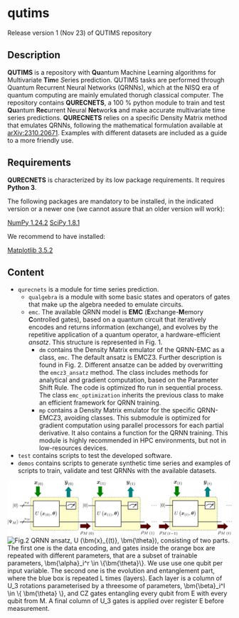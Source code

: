# qutims
Release version 1 (Nov 23) of QUTIMS repository

## Description
**QUTIMS** is a repository with **Qu**antum Machine Learning algorithms for Multivariate **Tim**e *S*eries prediction.
QUTIMS tasks are performed through Quantum Recurrent Neural Networks (QRNNs), which at the NISQ era of quantum computing are mainly emulated thorugh classical computer.
The repository contains **QURECNETS**, a 100 \% python module to train and test **Qu**antum **Rec**urrent Neural **Net**work**s** and make accurate multivariate time series predictions.
**QURECNETS** relies on a specific Density Matrix method that emulates QRNNs, following the mathematical formulation available at [arXiv:2310.20671](https://arxiv.org/abs/2310.20671).
Examples with different datasets are included as a guide to a more friendly use.

## Requirements
**QURECNETS** is characterized by its low package requirements. It requires **Python 3**.

The following packages are mandatory to be installed, in the indicated version or a newer one (we cannot assure that an older version will work):

[NumPy 1.24.2](https://numpy.org/doc/stable/release/1.24.2-notes.html)
[SciPy 1.8.1](https://docs.scipy.org/doc/scipy-1.8.1/index.html)

We recommend to have installed:

[Matplotlib 3.5.2](https://matplotlib.org/3.5.3/users/index.html)

## Content
- `qurecnets` is a module for time series prediction.
    - `qualgebra` is a module with some basic states and operators of gates that make up the algebra needed to emulate circuits.
    - `emc`. The available QRNN model is **EMC** (**E**xchange-**M**emory **C**ontrolled gates), based on a quantum circuit that iteratively encodes and returns information (exchange), and evolves by the repetitive application of a quantum operator, a hardware-efficient *ansatz*. This structure is represented in Fig. 1.
        - `dm` contains the Density Matrix emulator of the QRNN-EMC as a class, `emc`. The default ansatz is EMCZ3. Further description is found in Fig. 2. Different ansatze can be added by overwritting the `emcz3_ansatz` method. The class includes methods for analytical and gradient computation, based on the Parameter Shift Rule. The code is optimized fto run in sequential process. The class `emc_optimization` inherits the previous class to make an efficient framework for QRNN training.
        - `mp` contains a Density Matrix emulator for the specific QRNN-EMCZ3, avoiding classes. This submodule is optimized for gradient computation using parallel processors for each partial derivative. It also contains a function for the QRNN training. This module is highly recommended in HPC environments, but not in low-resources devices.
- `test` contains scripts to test the developed software.
- `demos` contains scripts to generate synthetic time series and examples of scripts to train, validate and test QRNNs with the available datasets.
     
![***Fig.1*** General form of the QRNN circuit. Arrows show the information flux.](.images/quantum_circuit.png "***Fig.1*** General form of the QRNN circuit. Arrows show the information flux.")
![***Fig.2*** QRNN ansatz, $U (\bm{x}_{(t)}, \bm{\theta})$, consisting of two parts. The first one is the data encoding, and gates inside the orange box are repeated with different parameters, that are a subset of trainable parameters, $\bm{\alpha}_i^r \in \{\bm{\theta}\}$. We use use one qubit per input variable. The second one is the evolution and entanglement part, where the blue box is repeated $L$ times (layers). Each layer is a column of $U_3$ rotations parameterised by a threesome of parameters, $\bm{\beta}_i^l \in \{ \bm{\theta} \}$, and CZ gates entangling every qubit from E with every qubit from M. A final column of $U_3$ gates is applied over register E before measurement.](.images/quantum_ansatz.png "***Fig.2*** QRNN ansatz, $U (\bm{x}_{(t)}, \bm{\theta})$, consisting of two parts. The first one is the data encoding, and gates inside the orange box are repeated with different parameters, that are a subset of trainable parameters, $\bm{\alpha}_i^r \in \{\bm{\theta}\}$. We use use one qubit per input variable. The second one is the evolution and entanglement part, where the blue box is repeated $L$ times (layers). Each layer is a column of $U_3$ rotations parameterised by a threesome of parameters, $\bm{\beta}_i^l \in \{ \bm{\theta} \}$, and CZ gates entangling every qubit from E with every qubit from M. A final column of $U_3$ gates is applied over register E before measurement.")

